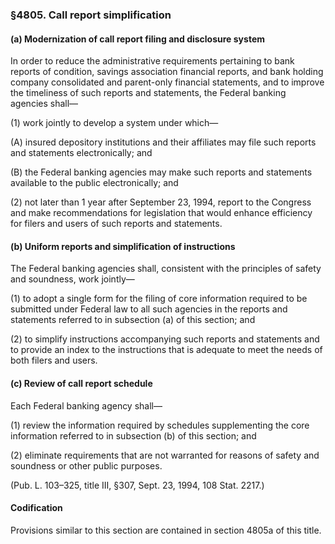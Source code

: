 ### §4805. Call report simplification ###

#### (a) Modernization of call report filing and disclosure system ####

In order to reduce the administrative requirements pertaining to bank reports of condition, savings association financial reports, and bank holding company consolidated and parent-only financial statements, and to improve the timeliness of such reports and statements, the Federal banking agencies shall—

(1) work jointly to develop a system under which—

(A) insured depository institutions and their affiliates may file such reports and statements electronically; and

(B) the Federal banking agencies may make such reports and statements available to the public electronically; and

(2) not later than 1 year after September 23, 1994, report to the Congress and make recommendations for legislation that would enhance efficiency for filers and users of such reports and statements.

#### (b) Uniform reports and simplification of instructions ####

The Federal banking agencies shall, consistent with the principles of safety and soundness, work jointly—

(1) to adopt a single form for the filing of core information required to be submitted under Federal law to all such agencies in the reports and statements referred to in subsection (a) of this section; and

(2) to simplify instructions accompanying such reports and statements and to provide an index to the instructions that is adequate to meet the needs of both filers and users.

#### (c) Review of call report schedule ####

Each Federal banking agency shall—

(1) review the information required by schedules supplementing the core information referred to in subsection (b) of this section; and

(2) eliminate requirements that are not warranted for reasons of safety and soundness or other public purposes.

(Pub. L. 103–325, title III, §307, Sept. 23, 1994, 108 Stat. 2217.)

#### Codification ####

Provisions similar to this section are contained in section 4805a of this title.